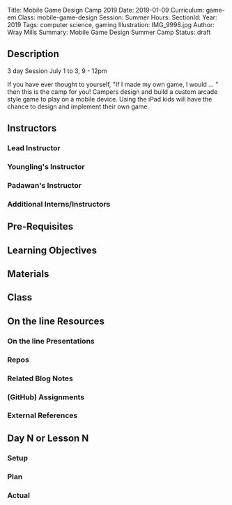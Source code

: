 Title: Mobile Game Design Camp 2019
Date: 2019-01-09
Curriculum: game-em
Class: mobile-game-design
Session: Summer
Hours:
SectionId:
Year: 2019
Tags: computer science, gaming
Illustration: IMG_9998.jpg
Author: Wray Mills 
Summary: Mobile Game Design Summer Camp
Status: draft

## Description

3 day Session
July 1 to 3, 9 - 12pm

If you have ever thought to yourself, "If I made my own game, I
would ... " then this is the camp for you! Campers design and build a
custom arcade style game to play on a mobile device. Using the iPad
kids will have the chance to design and implement their own game.

## Instructors

### Lead Instructor

### Youngling's Instructor

### Padawan's Instructor

### Additional Interns/Instructors

## Pre-Requisites

## Learning Objectives

## Materials

## Class

## On the line Resources

### On the line Presentations

### Repos

### Related Blog Notes

### (GitHub) Assignments

### External References

## Day N or Lesson N

### Setup

### Plan

### Actual

